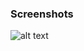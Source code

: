 ### Screenshots

![alt text](https://github.com/andreiseverin/WeaponMod-guns-backup/blob/main/Plugins/wpn_satellite/Satellite%20Canon.png?raw=true)
